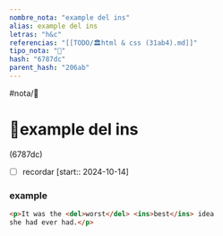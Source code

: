 ```yaml
---
nombre_nota: "example del ins"
alias: example del ins
letras: "h&c"
referencias: "[[TODO/🏛️html & css (31ab4).md]]"
tipo_nota: "📑"
hash: "6787dc"
parent_hash: "206ab"
---
```


#nota/📑

# 📑example del ins
<div class="hash">(6787dc)</div>

- [ ] recordar  [start:: 2024-10-14]

### example
```html
<p>It was the <del>worst</del> <ins>best</ins> idea
she had ever had.</p>
```
